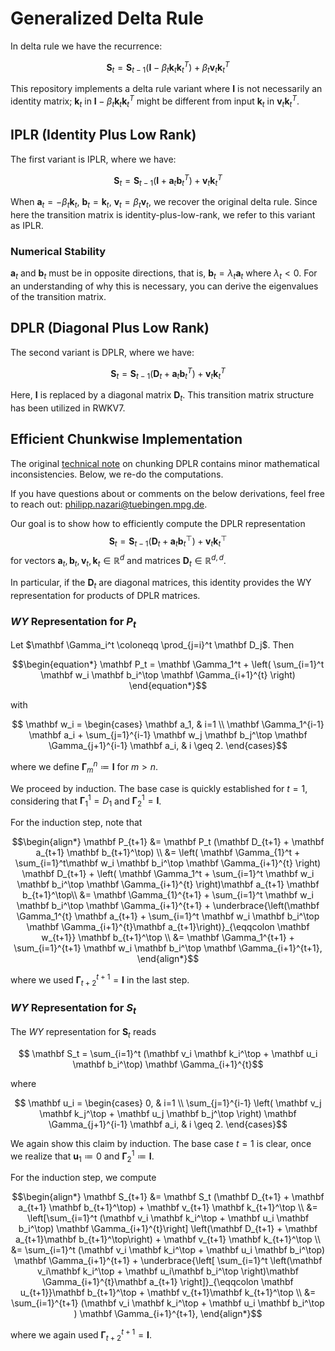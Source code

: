 # Generalized Delta Rule

In delta rule we have the recurrence:

```math
\mathbf{S}_t = \mathbf{S}_{t-1}(\mathbf{I}-\beta_t \mathbf{k}_t\mathbf{k}_t^T) + \beta_t \mathbf{v}_t\mathbf{k}_t^T
```

This repository implements a delta rule variant where $\mathbf{I}$ is not necessarily an identity matrix; $\mathbf{k}_t$ in $\mathbf{I} - \beta_t \mathbf{k}_t\mathbf{k}_t^T$ might be different from input $\mathbf{k}_t$ in $\mathbf{v}_t\mathbf{k}_t^T$.

## IPLR (Identity Plus Low Rank)

The first variant is IPLR, where we have:

```math
\mathbf{S}_t = \mathbf{S}_{t-1}(\mathbf{I}+\mathbf{a}_t\mathbf{b}_t^T) + \mathbf{v}_t\mathbf{k}_t^T
```

When $\mathbf{a}_t = -\beta_t \mathbf{k}_t$, $\mathbf{b}_t = \mathbf{k}_t$, $\mathbf{v}_t= \beta_t \mathbf{v}_t$, we recover the original delta rule. Since here the transition matrix is identity-plus-low-rank, we refer to this variant as IPLR.

### Numerical Stability

$\mathbf{a}_t$ and $\mathbf{b}_t$ must be in opposite directions, that is, $\mathbf{b}_t = \lambda_t \mathbf{a}_t$ where $\lambda_t < 0$. For an understanding of why this is necessary, you can derive the eigenvalues of the transition matrix.

## DPLR (Diagonal Plus Low Rank)

The second variant is DPLR, where we have:

```math
\mathbf{S}_t = \mathbf{S}_{t-1}(\mathbf{D}_t+\mathbf{a}_t\mathbf{b}_t^T) + \mathbf{v}_t\mathbf{k}_t^T
```

Here, $\mathbf{I}$ is replaced by a diagonal matrix $\mathbf{D}_t$. This transition matrix structure has been utilized in RWKV7.

## Efficient Chunkwise Implementation
The original [technical note](https://drive.google.com/file/d/1qqc6THTRc2bw-LtwsbGNxNDw00sNzi5M/view?usp=sharing) on chunking DPLR contains minor mathematical inconsistencies. Below, we re-do the computations.

If you have questions about or comments on the below derivations, feel free to reach out: philipp.nazari@tuebingen.mpg.de.


Our goal is to show how to efficiently compute the DPLR representation
$$
    \mathbf S_t = \mathbf S_{t-1} \left( \mathbf D_t + \mathbf a_t \mathbf b_t^\top \right) + \mathbf v_t \mathbf k_t^\top
$$
for vectors $\mathbf a_t, \mathbf b_t, \mathbf v_t, \mathbf k_t \in \mathbb R^d$ and matrices $\mathbf D_t \in \mathbb R^{d, d}$.

In particular, if the $\mathbf D_t$ are diagonal matrices, this identity provides the WY representation for products of DPLR matrices.

### $WY$ Representation for $P_t$
Let $\mathbf \Gamma_i^t \coloneqq \prod_{j=i}^t \mathbf D_j$. Then
```math
\begin{equation*}
    \mathbf P_t = \mathbf \Gamma_1^t + \left( \sum_{i=1}^t \mathbf w_i \mathbf b_i^\top \mathbf \Gamma_{i+1}^{t} \right)
\end{equation*}
```
with
```math
    \mathbf w_i = \begin{cases}
        \mathbf a_1, & i=1 \\
        \mathbf \Gamma_1^{i-1} \mathbf a_i + \sum_{j=1}^{i-1} \mathbf w_j \mathbf b_j^\top \mathbf \Gamma_{j+1}^{i-1} \mathbf a_i, & i \geq 2.
    \end{cases}
```
where we define $\mathbf \Gamma_m^{n} \coloneqq \mathbf I$ for $m > n$.

We proceed by induction. The base case is quickly established for $t=1$, considering that $\mathbf \Gamma_1^1 = D_1$ and $\mathbf \Gamma_2^1 = \mathbf I$.

For the induction step, note that
```math
\begin{align*}
    \mathbf P_{t+1} &= \mathbf P_t (\mathbf D_{t+1} + \mathbf a_{t+1} \mathbf b_{t+1}^\top) \\
    &= \left( \mathbf \Gamma_{1}^t + \sum_{i=1}^t\mathbf w_i \mathbf b_i^\top \mathbf \Gamma_{i+1}^{t}  \right) \mathbf D_{t+1} + \left( \mathbf \Gamma_1^t + \sum_{i=1}^t \mathbf w_i \mathbf b_i^\top \mathbf \Gamma_{i+1}^{t} \right)\mathbf a_{t+1} \mathbf b_{t+1}^\top\\
    &= \mathbf \Gamma_{1}^{t+1} + \sum_{i=1}^t \mathbf w_i \mathbf b_i^\top \mathbf \Gamma_{i+1}^{t+1} + \underbrace{\left(\mathbf \Gamma_1^{t} \mathbf a_{t+1} + \sum_{i=1}^t \mathbf w_i \mathbf b_i^\top \mathbf \Gamma_{i+1}^{t}\mathbf a_{t+1}\right)}_{\eqqcolon \mathbf w_{t+1}} \mathbf b_{t+1}^\top \\
    &= \mathbf \Gamma_1^{t+1} + \sum_{i=1}^{t+1} \mathbf w_i \mathbf b_i^\top \mathbf \Gamma_{i+1}^{t+1},
\end{align*}
```
where we used $\mathbf \Gamma_{t+2}^{t+1} = \mathbf I$ in the last step. 

### $WY$ Representation for $S_t$
The $WY$ representation for $\mathbf S_t$ reads
```math
    \mathbf S_t = \sum_{i=1}^t (\mathbf v_i \mathbf k_i^\top + \mathbf u_i \mathbf b_i^\top) \mathbf \Gamma_{i+1}^{t}
```
where
```math
    \mathbf u_i = \begin{cases}
        0, & i=1 \\
        \sum_{j=1}^{i-1} \left( \mathbf v_j \mathbf k_j^\top + \mathbf u_j \mathbf b_j^\top \right) \mathbf \Gamma_{j+1}^{i-1} \mathbf a_i, & i \geq 2.
    \end{cases}
```
We again show this claim by induction. The base case $t=1$ is clear, once we realize that $\mathbf u_1 \coloneqq 0$ and $\mathbf \Gamma_2^1 \coloneqq \mathbf I$.

For the induction step, we compute
```math
\begin{align*}
    \mathbf S_{t+1} &= \mathbf S_t (\mathbf D_{t+1} + \mathbf a_{t+1} \mathbf b_{t+1}^\top) + \mathbf v_{t+1} \mathbf k_{t+1}^\top \\
    &= \left[\sum_{i=1}^t (\mathbf v_i \mathbf k_i^\top + \mathbf u_i \mathbf b_i^\top) \mathbf \Gamma_{i+1}^{t}\right] \left(\mathbf D_{t+1} + \mathbf a_{t+1}\mathbf b_{t+1}^\top\right) + \mathbf v_{t+1} \mathbf k_{t+1}^\top \\
    &= \sum_{i=1}^t  (\mathbf v_i \mathbf k_i^\top + \mathbf u_i \mathbf b_i^\top) \mathbf \Gamma_{i+1}^{t+1} + \underbrace{\left[ \sum_{i=1}^t  \left(\mathbf v_i\mathbf k_i^\top + \mathbf u_i\mathbf b_i^\top \right)\mathbf \Gamma_{i+1}^{t}\mathbf a_{t+1} \right]}_{\eqqcolon \mathbf u_{t+1}}\mathbf b_{t+1}^\top + \mathbf v_{t+1}\mathbf k_{t+1}^\top \\
    &= \sum_{i=1}^{t+1} (\mathbf v_i \mathbf k_i^\top + \mathbf u_i \mathbf b_i^\top ) \mathbf \Gamma_{i+1}^{t+1},
\end{align*}
```
where we again used $\mathbf \Gamma_{t+2}^{t+1} = \mathbf I$.
